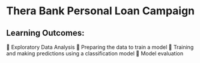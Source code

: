 # Thera Bank Personal Loan Campaign

## Learning Outcomes:
 Exploratory Data Analysis
 Preparing the data to train a model
 Training and making predictions using a classification model
 Model evaluation

